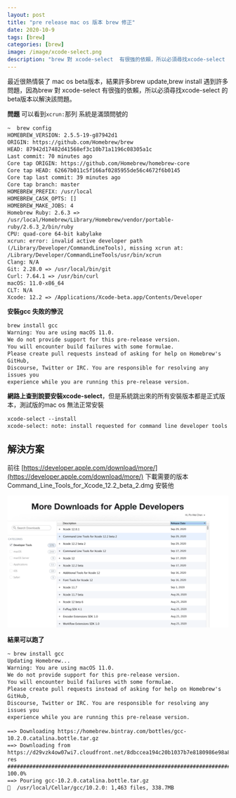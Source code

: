 ```yaml
---
layout: post
title: "pre release mac os 版本 brew 修正"
date: 2020-10-9
tags: [brew]
categories: [brew]
image: /image/xcode-select.png
description: "brew 對 xcode-select  有很強的依賴，所以必須尋找xcode-select 的beta版本以解決該問題。"
---
```


最近很熱情裝了 mac os beta版本，結果許多brew update,brew install 遇到許多問題，因為brew 對 xcode-select  有很強的依賴，所以必須尋找xcode-select 的beta版本以解決該問題。

**問題**
可以看到`xcrun:`那列 系統是滿頭問號的
```
~  brew config
HOMEBREW_VERSION: 2.5.5-19-g87942d1
ORIGIN: https://github.com/Homebrew/brew
HEAD: 87942d17482d41568ef3c10b71a1196c08305a1c
Last commit: 70 minutes ago
Core tap ORIGIN: https://github.com/Homebrew/homebrew-core
Core tap HEAD: 62667b011c5f166af0285955de56c4672f6b0145
Core tap last commit: 39 minutes ago
Core tap branch: master
HOMEBREW_PREFIX: /usr/local
HOMEBREW_CASK_OPTS: []
HOMEBREW_MAKE_JOBS: 4
Homebrew Ruby: 2.6.3 => /usr/local/Homebrew/Library/Homebrew/vendor/portable-ruby/2.6.3_2/bin/ruby
CPU: quad-core 64-bit kabylake
xcrun: error: invalid active developer path (/Library/Developer/CommandLineTools), missing xcrun at: /Library/Developer/CommandLineTools/usr/bin/xcrun
Clang: N/A
Git: 2.28.0 => /usr/local/bin/git
Curl: 7.64.1 => /usr/bin/curl
macOS: 11.0-x86_64
CLT: N/A
Xcode: 12.2 => /Applications/Xcode-beta.app/Contents/Developer
```
**安裝gcc 失敗的慘況**
```
brew install gcc
Warning: You are using macOS 11.0.
We do not provide support for this pre-release version.
You will encounter build failures with some formulae.
Please create pull requests instead of asking for help on Homebrew's GitHub,
Discourse, Twitter or IRC. You are responsible for resolving any issues you
experience while you are running this pre-release version.
```
**網路上查到說要安裝xcode-select**，但是系統跳出來的所有安裝版本都是正式版本，測試版的mac os 無法正常安裝
```
xcode-select --install
xcode-select: note: install requested for command line developer tools
```
## 解決方案
前往 [https://developer.apple.com/download/more/](https://developer.apple.com/download/more/) 下載需要的版本 Command_Line_Tools_for_Xcode_12.2_beta_2.dmg 安裝他

![](/image/xcode-select.png)


**結果可以跑了**
```
~ brew install gcc
Updating Homebrew...
Warning: You are using macOS 11.0.
We do not provide support for this pre-release version.
You will encounter build failures with some formulae.
Please create pull requests instead of asking for help on Homebrew's GitHub,
Discourse, Twitter or IRC. You are responsible for resolving any issues you
experience while you are running this pre-release version.

==> Downloading https://homebrew.bintray.com/bottles/gcc-10.2.0.catalina.bottle.tar.gz
==> Downloading from https://d29vzk4ow07wi7.cloudfront.net/8dbccea194c20b1037b7e8180986e98a8ee3e37eaac12c7d223c89be3deaac6a?res
######################################################################## 100.0%
==> Pouring gcc-10.2.0.catalina.bottle.tar.gz
🍺  /usr/local/Cellar/gcc/10.2.0: 1,463 files, 338.7MB
```